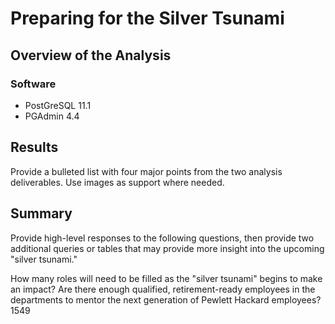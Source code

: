 # Preparing for the Silver Tsunami

## Overview of the Analysis




### Software 
- PostGreSQL 11.1
- PGAdmin 4.4



## Results
Provide a bulleted list with four major points from the two analysis deliverables. Use images as support where needed.


## Summary
Provide high-level responses to the following questions, then provide two additional queries or tables that may provide more insight into the upcoming "silver tsunami."

How many roles will need to be filled as the "silver tsunami" begins to make an impact?
Are there enough qualified, retirement-ready employees in the departments to mentor the next generation of Pewlett Hackard employees? 1549
